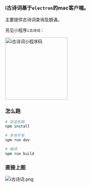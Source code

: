 ### i古诗词基于`electron`的mac客户端。

主要提供古诗词查询及朗诵。

另见小程序`i古诗词`：

<img alt="i古诗词小程序码" src="https://i.loli.net/2018/11/11/5be80d00518d4.jpg" width="200">

### 怎么跑

``` bash
# 安装依赖
npm install

# 本地开发
npm run dev

# 编译
npm run build
```

### 直接上图

![i古诗词.png](https://s2.ax1x.com/2019/06/30/Z3n1yt.png)
